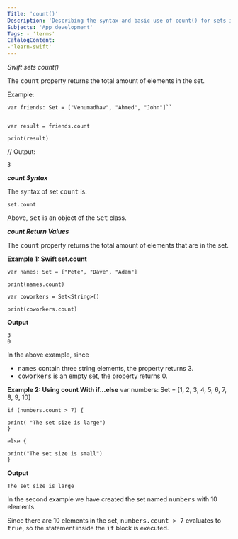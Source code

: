 ```yaml
---
Title: 'count()'
Description: 'Describing the syntax and basic use of count() for sets in Swift.'
Subjects: 'App development'
Tags: - 'terms'
CatalogContent: 
-'learn-swift'
---
```


*Swift sets count()*

The <kbd>count</kbd> property returns the total amount of elements in the set.

Example:

	var friends: Set = ["Venumadhav", "Ahmed", "John"]``


	var result = friends.count

	print(result)

// Output: 
		
	3

***count Syntax***

The syntax of set <kbd>count</kbd> is:

	set.count

Above, <kbd>set</kbd> is an object of the <kbd>Set</kbd> class.

***count Return Values***

The <kbd>count</kbd> property returns the total amount of elements that are in the set.

**Example 1: Swift set.count**

	var names: Set = ["Pete", "Dave", "Adam"] 

	print(names.count)  

	var coworkers = Set<String>()

	print(coworkers.count)

****Output****

	3
	0

In the above example, since
- <kbd>names</kbd> contain three string elements, the property returns 3.
- <kbd>coworkers</kbd> is an empty set, the property returns 0.

**Example 2: Using count With if...else**
	var numbers: Set = [1, 2, 3, 4, 5, 6, 7, 8, 9, 10]


	if (numbers.count > 7) {

  	print( "The set size is large")
	}

	else {

	print("The set size is small")
	}

****Output****

	The set size is large


In the second example we have created the set named <kbd>numbers</kbd> with 10 elements.

Since there are 10 elements in the set, <kbd>numbers.count > 7</kbd> evaluates to <kbd>true</kbd>,
so the statement inside the <kbd>if</kbd> block is executed.
